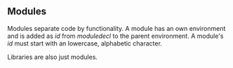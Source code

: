 ## Modules

Modules separate code by functionality. A module has an own environment and
is added as *id* from *moduledecl* to the parent environment. A module's
*id* must start with an lowercase, alphabetic character.

Libraries are also just modules.
